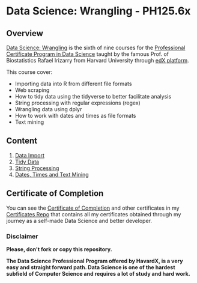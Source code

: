 # Data Science: Wrangling - PH125.6x

## Overview
[Data Science: Wrangling](https://www.edx.org/course/data-science-wrangling-2) is the sixth of nine courses for the [Professional Certificate Program in Data Science](https://www.edx.org/professional-certificate/harvardx-data-science) taught by the famous Prof. of Biostatistics Rafael Irizarry from Harvard University through [edX platform](https://www.edx.org).

This course cover:
- Importing data into R from different file formats
- Web scraping
- How to tidy data using the tidyverse to better facilitate analysis
- String processing with regular expressions (regex)
- Wrangling data using dplyr
- How to work with dates and times as file formats
- Text mining

## Content

1. [Data Import](./01%20-%20Data%20Import)
2. [Tidy Data](./02%20-%20Tidy%20Data)
3. [String Processing](./03%20-%20String%20Processing)
4. [Dates, Times and Text Mining](./04%20-%20Dates%2C%20Times%20Text%20Mining)


## Certificate of Completion
You can see the [Certificate of Completion](https://github.com/AlessandroCorradini/Certificates/blob/master/EdX%20-%20Harvard%20University%20-%20PH125.6x%20Data%20Science%20Wrangling.pdf) and other certificates in my [Certificates Repo](https://github.com/AlessandroCorradini/Certificates) that contains all my certificates obtained through my journey as a self-made Data Science and better developer.



### Disclaimer
**Please, don't fork or copy this repository.**

**The Data Science Professional Program offered by HavardX, is a very easy and straight forward path. Data Science is one of the hardest subfield of Computer Science and requires a lot of study and hard work.**

